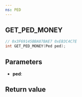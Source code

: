 ```yaml
---
ns: PED
---
```

## GET_PED_MONEY

```c
// 0x3F69145BBA87BAE7 0xEB3C4C7E
int GET_PED_MONEY(Ped ped);
```


## Parameters
* **ped**: 

## Return value
